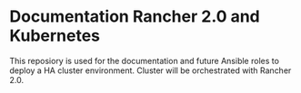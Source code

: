 Documentation Rancher 2.0 and Kubernetes
=======================================
This reposiory is used for the documentation and future Ansible roles to deploy a HA cluster environment. Cluster will be orchestrated with Rancher 2.0.
